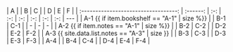 |                  A                   |          |  B  |  C  |     |  D  |  E  |  F  |
| :----------------------------------: | :------: | :-: | :-: | :-: | :-: | :-: | :-: | --- |
|  A-1 {{ if item.bookshelf == "A-1"   | size %}} |     | B-1 | C-1 |     |  -  |  -  | -   |
|    A-2 {{ if item.notes == "A-1"     | size %}} |     | B-2 | C-2 |     | D-2 | E-2 | F-2 |
| A-3 {{ site.data.list.notes == "A-3" | size }}  |     | B-3 | C-3 |     | D-3 | E-3 | F-3 |
|                 A-4                  |          | B-4 | C-4 |     | D-4 | E-4 | F-4 |
